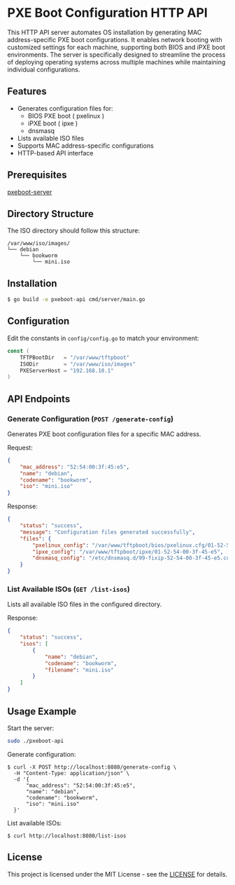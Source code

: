 # PXE Boot Configuration HTTP API

This HTTP API server automates OS installation by generating MAC address-specific PXE boot configurations. It enables network booting with customized settings for each machine, supporting both BIOS and iPXE boot environments. The server is specifically designed to streamline the process of deploying operating systems across multiple machines while maintaining individual configurations.

## Features

- Generates configuration files for:
  - BIOS PXE boot ( pxelinux )
  - iPXE boot ( ipxe )
  - dnsmasq
- Lists available ISO files
- Supports MAC address-specific configurations
- HTTP-based API interface

## Prerequisites

[pxeboot-server](../pxeboot-server)

## Directory Structure

The ISO directory should follow this structure:

```
/var/www/iso/images/
└── debian
    └── bookworm
        └── mini.iso
```

## Installation

```bash
$ go build -o pxeboot-api cmd/server/main.go
```

## Configuration

Edit the constants in `config/config.go` to match your environment:

```go
const (
    TFTPBootDir   = "/var/www/tftpboot"
    ISODir        = "/var/www/iso/images"
    PXEServerHost = "192.168.10.1"
)
```

## API Endpoints

### Generate Configuration (`POST /generate-config`)

Generates PXE boot configuration files for a specific MAC address.

Request:

```json
{
    "mac_address": "52:54:00:3f:45:e5",
    "name": "debian",
    "codename": "bookworm",
    "iso": "mini.iso"
}
```

Response:

```json
{
    "status": "success",
    "message": "Configuration files generated successfully",
    "files": {
        "pxelinux_config": "/var/www/tftpboot/bios/pxelinux.cfg/01-52-54-00-3f-45-e5",
        "ipxe_config": "/var/www/tftpboot/ipxe/01-52-54-00-3f-45-e5",
        "dnsmasq_config": "/etc/dnsmasq.d/99-fixip-52-54-00-3f-45-e5.conf"
    }
}
```

### List Available ISOs (`GET /list-isos`)

Lists all available ISO files in the configured directory.

Response:

```json
{
    "status": "success",
    "isos": [
        {
            "name": "debian",
            "codename": "bookworm",
            "filename": "mini.iso"
        }
    ]
}
```

## Usage Example

Start the server:

```bash
sudo ./pxeboot-api
```

Generate configuration:

```
$ curl -X POST http://localhost:8080/generate-config \
  -H "Content-Type: application/json" \
  -d '{
      "mac_address": "52:54:00:3f:45:e5",
      "name": "debian",
      "codename": "bookworm",
      "iso": "mini.iso"
  }'
```

List available ISOs:

```
$ curl http://localhost:8080/list-isos
```

## License

This project is licensed under the MIT License - see the [LICENSE](https://opensource.org/license/mit) for details.
